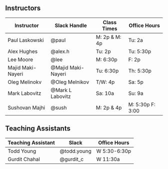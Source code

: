 ## Instructors 

| Instructor        | Slack Handle       | Class Times     | Office Hours |
|-------------------|--------------------|-----------------|--------------|
| Paul Laskowski    | @paul              | M:   2p & M: 4p | Tu: 2a       |
| Alex Hughes       | @alex.h            | Tu:  2p         | Tu: 5:30p    |
| Lee Moore         | @lee               | M:   6:30p      | F:  2p       |
| Majid Maki-Nayeri | @Majid Maki-Nayeri | Tu:  6:30p      | Th: 5:30p    |
| Oleg Melinokv     | @Oleg Melnikov     | T/W: 4p         | Sa: 5p       |
| Mark Labovitz     | @Mark L Labovitz   | Sa:  10a        | Su: 9a       |
| Sushovan Majhi    | @sush              | M:   2p & 4p    | M:  5:30p F: 3:00   | 

## Teaching Assistants

| Teaching Assistant | Slack       | Office Hours         |
|--------------------|-------------|----------------------|
| Todd Young         | @todd.young | W 5:30-6:30p         |
| Gurdit Chahal      | @gurdit_c   | W 11:30a             |

